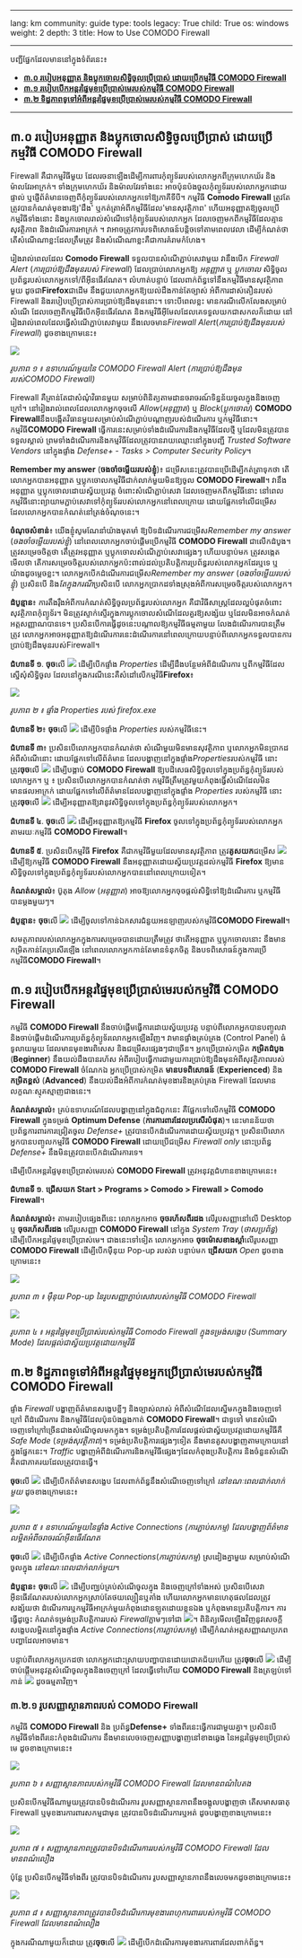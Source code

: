 

---

lang: km
community: guide
type: tools
legacy: True
child: True
os: windows
weight: 2
depth: 3
title: How to Use COMODO Firewall

---

បញ្ជីផ្នែកដែលមាននៅក្នុងទំព័រនេះ៖

- [**៣.០ របៀបអនុញ្ញាត និងប្លុកចោលសិទ្ធិចូលប្រើប្រាស់ ដោយប្រើកម្មវិធី COMODO Firewall**](#3.0)
- [**៣.១ របៀបបើកអន្តរផ្ទៃមុខប្រើប្រាស់មេរបស់កម្មវិធី COMODO Firewall**](#3.1)
- [**៣.២ ទិដ្ឋភាពទូទៅអំពីអន្តរផ្ទៃមុខប្រើប្រាស់មេរបស់កម្មវិធី COMODO Firewall**](#3.2)

-------

<a name="3.0"></a>
## ៣.០ របៀបអនុញ្ញាត និងប្លុកចោលសិទ្ធិចូលប្រើប្រាស់ ដោយប្រើកម្មវិធី COMODO Firewall ##

Firewall គឺជាកម្មវិធីមួយ ដែលរចនាឡើងដើម្បីការពារកុំព្យូទ័ររបស់លោកអ្នកពីក្រុមហេកឃ័រ និងម៉ាលវែរអាក្រក់។ ទាំងក្រុមហេកឃ័រ និងម៉ាលវែរទាំងនេះ អាចប៉ុនប៉ងចូលកុំព្យូទ័ររបស់លោកអ្នកដោយផ្ទាល់ ឬផ្ញើព័ត៌មានចេញពីកុំព្យូទ័ររបស់លោកអ្នកទៅឱ្យភាគីទីបី។ កម្មវិធី **Comodo Firewall** ត្រូវតែត្រូវបានកំណត់មុខងារឱ្យ'ដឹង' ឬកត់ត្រាអំពីកម្មវិធីដែល'មានសុវត្ថិភាព' ហើយអនុញ្ញាតឱ្យចូលប្រើកម្មវិធីទាំងនោះ  និងប្លុកចោលរាល់សំណើទៅកុំព្យូទ័ររបស់លោកអ្នក ដែលចេញមកពីកម្មវិធីដែលគ្មានសុវត្ថិភាព និងដំណើរការអាក្រក់ ។ វាអាចត្រូវការបទពិសោធន៍បន្តិចទៅតាមពេលវេលា ដើម្បីកំណត់ថា តើសំណើណាខ្លះដែលត្រឹមត្រូវ និងសំណើណាខ្លះគឺជាការគំរាមកំហែង។

រៀងរាល់ពេលដែល **Comodo Firewall** ទទួលបានសំណើភ្ជាប់សេវាមួយ  វានឹងបើក *Firewall Alert* (*ការប្រាប់ឱ្យដឹងមុនរបស់ Firewall*) ដែលប្រាប់លោកអ្នកឱ្យ *អនុញ្ញាត* ឬ *ប្លុកចោល* សិទ្ធិចូលប្រព័ន្ធរបស់លោកអ្នកទៅ/ពីអ៊ីនធើរណែត។ លំហាត់បន្ទាប់ ដែលពាក់ព័ន្ធទៅនឹងកម្មវិធីមានសុវត្ថិភាពមួយ ដូចជា**Firefox**ជាដើម នឹងជួយលោកអ្នកឱ្យយល់ដឹងកាន់តែច្បាស់ អំពីការដាស់តឿនរបស់ Firewall  និងរបៀបប្រើប្រាស់ការប្រាប់ឱ្យដឹងមុននោះ។ ទោះបីពេលខ្លះ មានករណីលើកលែងសម្រាប់សំណើ ដែលចេញពីកម្មវិធីបើកអ៊ីនធើរណែត និងកម្មវិធីអ៊ីមែលដែលគេទទួលយកជាសកលក៏ដោយ  នៅរៀងរាល់ពេលដែលធ្វើសំណើភ្ជាប់សេវាមួយ នឹងលេចមាន*Firewall Alert*(*ការប្រាប់ឱ្យដឹងមុនរបស់ Firewall*) ដូចខាងក្រោមនេះ៖

![](/sbox/screen/comodo-en/21.png)

*រូបភាព ១ ៖ ឧទាហរណ៍មួយនៃ COMODO Firewall Alert (ការប្រាប់ឱ្យដឹងមុនរបស់COMODO Firewall)*

Firewall គឺគ្រាន់តែជាសំណុំវិធានមួយ សម្រាប់ពិនិត្យតាមដានចរាចរណ៍ទិន្នន័យចូលក្នុងនិងចេញក្រៅ។ នៅរៀងរាល់ពេលដែលលោកអ្នកចុចលើ *Allow*(*អនុញ្ញាត*) ឬ *Block*(*ប្លុកចោល*)  **COMODO Firewall**នឹងបង្កើតវិធានមួយសម្រាប់សំណើភ្ជាប់បណ្តាញរបស់ដំណើរការ ឬកម្មវិធីនោះ។ កម្មវិធី**COMODO Firewall** ធ្វើការនេះសម្រាប់ទាំងដំណើរការនិងកម្មវិធីដែលថ្មី ឬដែលមិនត្រូវបានទទួលស្គាល់ ព្រមទាំងដំណើរការនិងកម្មវិធីដែលត្រូវបានរាយឈ្មោះនៅក្នុងបញ្ជី *Trusted Software Vendors* នៅក្នុងផ្ទាំង *Defense+ - Tasks > Computer Security Policy*។

**Remember my answer** (**ចងចាំចម្លើយរបស់ខ្ញុំ**)៖ ជម្រើសនេះត្រូវបានប្រើដើម្បីកត់ត្រាទុកថា តើលោកអ្នកបានអនុញ្ញាត ឬប្លុកចោលកម្មវិធីជាក់លាក់មួយមិនឱ្យចូល **COMODO Firewall**។ វានឹងអនុញ្ញាត ឬប្លុកចោលដោយស្វ័យប្រវត្ត ចំពោះសំណើភ្ជាប់សេវា ដែលចេញមកពីកម្មវិធីនោះ នៅពេលកម្មវិធីនោះព្យាយាមភ្ជាប់សេវាទៅកុំព្យូទ័ររបស់លោកអ្នកនៅពេលក្រោយ ដោយផ្អែកទៅលើជម្រើស ដែលលោកអ្នកបានកំណត់នៅត្រង់ចំណុចនេះ។

**ចំណុចសំខាន់**៖ យើងខ្ញុំសូមណែនាំយ៉ាងមុតមាំ ឱ្យបិទដំណើរការជម្រើស*Remember my answer* (*ចងចាំចម្លើយរបស់ខ្ញុំ*)  នៅពេលលោកអ្នកចាប់ផ្តើមប្រើកម្មវិធី **COMODO Firewall** ជាលើកដំបូង។ ត្រូវសម្រេចចិត្តថា តើត្រូវអនុញ្ញាត ឬប្លុកចោលសំណើភ្ជាប់សេវាផ្សេងៗ ហើយបន្ទាប់មក ត្រូវសង្កេតមើលថា តើការសម្រេចចិត្តរបស់លោកអ្នកប៉ះពាល់ដល់ប្រតិបត្តិការប្រព័ន្ធរបស់លោកអ្នកដែរឬទេ ឬ យ៉ាងដូចម្តេចខ្លះ។ លោកអ្នកបើកដំណើរការជម្រើស*Remember my answer* (*ចងចាំចម្លើយរបស់ខ្ញុំ*) ប្រសិនបើ និង*តែក្នុងករណី*ប្រសិនបើ លោកអ្នកប្រាកដទាំងស្រុងអំពីការសម្រេចចិត្តរបស់លោកអ្នក។

**ដំបូន្មាន**៖ ការតឹងរ៉ឹងអំពីការកំណត់សិទ្ធិចូលប្រព័ន្ធរបស់លោកអ្នក គឺជាវិធីសាស្ត្រដែលល្អបំផុតចំពោះសុវត្ថិភាពកុំព្យូទ័រ។ មិនត្រូវស្ទាក់ស្ទើរក្នុងការប្លុកចោលសំណើដែលគួរឱ្យសង្ស័យ ឬដែលមិនអាចកំណត់អត្តសញ្ញាណបានទេ។ ប្រសិនបើការធ្វើដូចនេះបណ្តាលឱ្យកម្មវិធីធម្មតាមួយ លែងដំណើរការបានត្រឹមត្រូវ  លោកអ្នកអាចអនុញ្ញាតឱ្យដំណើរការនេះដំណើរការនៅពេលក្រោយបន្ទាប់ពីលោកអ្នកទទួលបានការប្រាប់ឱ្យដឹងមុនរបស់Firewall។

**ជំហានទី ១**. **ចុច**លើ ![](/sbox/screen/comodo-en/26.png) ដើម្បីបើកផ្ទាំង *Properties* ដើម្បីដឹងបន្ថែមអំពីដំណើរការ ឬពីកម្មវិធីដែលស្នើសុំសិទ្ធិចូល ដែលនៅក្នុងករណីនេះគឺសំដៅលើកម្មវិធី**Firefox**៖

![](/sbox/screen/comodo-en/27.png)

*រូបភាព ២ ៖ ផ្ទាំង Properties របស់ firefox.exe*

**ជំហានទី ២**៖ **ចុច**លើ ![](/sbox/screen/comodo-en/02.png) ដើម្បីបិទផ្ទាំង *Properties* របស់កម្មវិធីនេះ។

**ជំហានទី ៣**៖ ប្រសិនបើលោកអ្នកបានកំណត់ថា សំណើមួយមិនមានសុវត្ថិភាព ឬលោកអ្នកមិនប្រាកដអំពីសំណើនោះ ដោយផ្អែកទៅលើព័ត៌មាន ដែលបង្ហាញនៅក្នុងផ្ទាំង*Properties*របស់កម្មវិធី  នោះត្រូវ**ចុច**លើ ![](/sbox/screen/comodo-en/29.png) ដើម្បីបង្គាប់ **COMODO Firewall** ឱ្យបដិសេធសិទ្ធិចូលទៅក្នុងប្រព័ន្ធកុំព្យូទ័ររបស់លោកអ្នក។
ឬ ៖
ប្រសិនបើលោកអ្នកបានកំណត់ថា កម្មវិធីត្រឹមត្រូវមួយកំពុងធ្វើសំណើដែលមិនមានផលអាក្រក់ ដោយផ្អែកទៅលើព័ត៌មានដែលបង្ហាញនៅក្នុងផ្ទាំង *Properties* របស់កម្មវិធី នោះត្រូវ**ចុច**លើ ![](/sbox/screen/comodo-en/28.png) ដើម្បីអនុញ្ញាតឱ្យវានូវសិទ្ធិចូលទៅក្នុងប្រព័ន្ធកុំព្យូទ័ររបស់លោកអ្នក។

**ជំហានទី ៤**. **ចុច**លើ ![](/sbox/screen/comodo-en/28.png) ដើម្បីអនុញ្ញាតឱ្យកម្មវិធី **Firefox** ចូលទៅក្នុងប្រព័ន្ធកុំព្យូទ័ររបស់លោកអ្នកតាមរយៈកម្មវិធី **COMODO Firewall**។ 

**ជំហានទី ៥**. ប្រសិនបើកម្មវិធី **Firefox** គឺជាកម្មវិធីមួយដែលមានសុវត្ថិភាព ត្រូវ**គូសយក**ជម្រើស ![](/sbox/screen/comodo-en/30.png) ដើម្បីឱ្យកម្មវិធី **COMODO Firewall** នឹងអនុញ្ញាតដោយស្វ័យប្រវត្តដល់កម្មវិធី **Firefox** ឱ្យមានសិទ្ធិចូលទៅក្នុងប្រព័ន្ធកុំព្យូទ័ររបស់លោកអ្នកបាននៅពេលក្រោយទៀត។

**កំណត់សម្គាល់**៖ ប៊ូតុង *Allow* (*អនុញ្ញាត*) អាចឱ្យលោកអ្នកចុចផ្តល់សិទ្ធិទៅឱ្យដំណើរការ ឬកម្មវិធីបានម្តងមួយៗ។

**ដំបូន្មាន**៖ **ចុច**លើ ![](/sbox/screen/comodo-en/31.png) ដើម្បីចូលទៅកាន់ឯកសារជំនួយអនឡាញរបស់កម្មវិធី**COMODO Firewall**។ 

សមត្ថភាពរបស់លោកអ្នកក្នុងការសម្រេចបានដោយត្រឹមត្រូវ ថាតើអនុញ្ញាត ឬប្លុកចោលនោះ នឹងមានកម្រិតកាន់តែប្រសើរឡើង នៅពេលលោកអ្នកកាន់តែមានទំនុកចិត្ត និងបទពិសោធន៍ក្នុងការប្រើកម្មវិធី**COMODO Firewall**។ 

<a name="3.1"></a>
## ៣.១ របៀបបើកអន្តរផ្ទៃមុខប្រើប្រាស់មេរបស់កម្មវិធី COMODO Firewall ##

កម្មវិធី **COMODO Firewall** នឹងចាប់ផ្តើមធ្វើការដោយស្វ័យប្រវត្ត បន្ទាប់ពីលោកអ្នកបានបញ្ចូលវា និងចាប់ផ្តើមដំណើរការប្រព័ន្ធកុំព្យូទ័រលោកអ្នកឡើងវិញ។ វាមានផ្ទាំងគ្រប់គ្រង (Control Panel) ធំទូលាយមួយ ដែលមានមុខងារពិសេស និងជម្រើសផ្សេងៗជាច្រើន។ អ្នកប្រើប្រាស់កម្រិត **កម្រិតដំបូង** (**Beginner**) នឹងយល់ដឹងបានរហ័ស អំពីរបៀបធ្វើការជាមួយការប្រាប់ឱ្យដឹងមុនអំពីសុវត្ថិភាពរបស់ **COMODO Firewall** ចំណែកឯ អ្នកប្រើប្រាស់កម្រិត **មានបទពិសោធន៍** (**Experienced**) និង**កម្រិតខ្ពស់** (**Advanced**) នឹងយល់ដឹងអំពីការកំណត់មុខងារនិងគ្រប់គ្រង Firewall ដែលមានលក្ខណៈស្មុគស្មាញជាងនេះ។

**កំណត់សម្គាល់**៖ គ្រប់ឧទាហរណ៍ដែលបង្ហាញនៅក្នុងជំពូកនេះ គឺផ្អែកទៅលើកម្មវិធី **COMODO Firewall** ក្នុងទម្រង់ **Optimum Defense** (**ការការពារដែលប្រសើរបំផុត**)។ នេះមានន័យថា ប្រព័ន្ធការពារការជ្រៀតចូល *Defense+* ត្រូវបានបើកដំណើរការដោយស្វ័យប្រវត្ត។ ប្រសិនបើលោកអ្នកបានបញ្ចូលកម្មវិធី **COMODO Firewall** ដោយប្រើជម្រើស *Firewall only*  នោះប្រព័ន្ធ *Defense+* នឹងមិនត្រូវបានបើកដំណើរការទេ។

ដើម្បីបើកអន្តរផ្ទៃមុខប្រើប្រាស់មេរបស់ **COMODO Firewall** ត្រូវអនុវត្តជំហានខាងក្រោមនេះ៖

**ជំហានទី ១**. **ជ្រើសយក Start > Programs > Comodo > Firewall > Comodo Firewall**។ 

**កំណត់សម្គាល់**៖ តាមរបៀបផ្សេងពីនេះ លោកអ្នកអាច **ចុចរហ័សពីរដង** លើរូបសញ្ញានៅលើ Desktop ឬ **ចុចរហ័សពីរដង** លើរូបសញ្ញា **COMODO Firewall** នៅក្នុង *System Tray* (*ថាសប្រព័ន្ធ*) ដើម្បីបើកអន្តរផ្ទៃមុខប្រើប្រាស់មេ។ ជាងនេះទៅទៀត លោកអ្នកអាច **ចុចម៉ោសខាងស្តាំ**លើរូបសញ្ញា **COMODO Firewall** ដើម្បីបើកម៉ឺនុយ Pop-up របស់វា បន្ទាប់មក **ជ្រើសយក** *Open* ដូចខាងក្រោមនេះ៖

![](/sbox/screen/comodo-en/35.png)

*រូបភាព ៣ ៖ ម៉ឺនុយ Pop-up នៃរូបសញ្ញាភ្ជាប់សេវារបស់កម្មវិធី COMODO Firewall*

![](/sbox/screen/comodo-en/36.png)

*រូបភាព ៤ ៖ អន្តរផ្ទៃមុខប្រើប្រាស់របស់កម្មវិធី Comodo Firewall ក្នុងទម្រង់សង្ខេប (Summary Mode) ដែលផ្តល់ជាស្វ័យប្រវត្តដោយកម្មវិធី* 

<a name="3.2"></a>
## ៣.២ ទិដ្ឋភាពទូទៅអំពីអន្តរផ្ទៃមុខអ្នកប្រើប្រាស់មេរបស់កម្មវិធី COMODO Firewall ##

ផ្ទាំង *Firewall* បង្ហាញព័ត៌មានសង្ខេបខ្លីៗ និងច្បាស់លាស់ អំពីសំណើដែលស្នើមកក្នុងនិងចេញទៅក្រៅ ពីដំណើរការ និងកម្មវិធីដែលប៉ុនប៉ងឆ្លងកាត់ **COMODO Firewall**។ ជាទូទៅ មានសំណើចេញទៅក្រៅច្រើនជាងសំណើចូលមកក្នុង។ ទម្រង់ប្រតិបត្តិការដែលផ្តល់ជាស្វ័យប្រវត្តដោយកម្មវិធីគឺ *Safe Mode* (*ទម្រង់សុវត្ថិភាព*)។ ទម្រង់ប្រតិបត្តិការផ្សេងៗទៀត នឹងមានគូសបង្ហាញតាមក្រោយនៅក្នុងផ្នែកនេះ។ *Traffic* បង្ហាញអំពីដំណើរការនិងកម្មវិធីផ្សេងៗដែលកំពុងប្រតិបត្តិការ និងចំនួនសំណើគិតជាភាគរយដែលត្រូវបានធ្វើ។

**ចុច**លើ ![](/sbox/screen/comodo-en/37.png) ដើម្បីបើកព័ត៌មានសង្ខេប ដែលពាក់ព័ន្ធនឹងសំណើចេញទៅក្រៅ *នៅខណៈពេលជាក់លាក់មួយ* ដូចខាងក្រោមនេះ៖

![](/sbox/screen/comodo-en/38.png)

*រូបភាព ៥ ៖ ឧទាហរណ៍មួយនៃផ្ទាំង Active Connections (ការភ្ជាប់សកម្ម) ដែលបង្ហាញព័ត៌មានលម្អិតអំពីចរាចរណ៍អ៊ីនធើរណែត*

**ចុច**លើ ![](/sbox/screen/comodo-en/39.png) ដើម្បីបើកផ្ទាំង *Active Connections*(*ការភ្ជាប់សកម្ម*) ស្រដៀងគ្នាមួយ សម្រាប់សំណើចូលក្នុង *នៅខណៈពេលជាក់លាក់មួយ*។

**ដំបូន្មាន**៖ **ចុច**លើ ![](/sbox/screen/comodo-en/40.png) ដើម្បីបញ្ឈប់គ្រប់សំណើចូលក្នុង និងចេញក្រៅទាំងអស់ ប្រសិនបើសេវាអ៊ីនធើរណែតរបស់លោកអ្នកស្រាប់តែថយល្បឿនឬគាំង ហើយលោកអ្នកមានហេតុផលដែលត្រូវសង្ស័យថា ដំណើរការឬកម្មវិធីអាក្រក់មួយកំពុងដោនឡូតដោយខ្លួនឯង ឬកំពុងមានប្រតិបត្តិការ។ ការធ្វើដូច្នេះ កំណត់ទម្រង់ប្រតិបត្តិការរបស់ *Firewall*ភ្លាមៗទៅជា ![](/sbox/screen/comodo-en/41.png)។
ពិនិត្យមើលឡើងវិញនូវសេចក្តីសង្ខេបលម្អិតនៅក្នុងផ្ទាំង *Active Connections*(*ការភ្ជាប់សកម្ម*)  ដើម្បីកំណត់អត្តសញ្ញាណប្រភពបញ្ហាដែលអាចមាន។

បន្ទាប់ពីលោកអ្នកប្រកដថា លោកអ្នកដោះស្រាយបញ្ហាបានដោយជោគជ័យហើយ ត្រូវ**ចុច**លើ ![](/sbox/screen/comodo-en/42.png) ដើម្បីចាប់ផ្តើមអនុវត្តសំណើចូលក្នុងនិងចេញក្រៅ ដែលធ្វើទៅហើយ **COMODO Firewall** និងត្រឡប់ទៅកាន់ ![](/sbox/screen/comodo-en/43.png) ដូចធម្មតាវិញ។

### ៣.២.១ រូបសញ្ញាស្ថានភាពរបស់ COMODO Firewall ###

កម្មវិធី **COMODO Firewall** និង ប្រព័ន្ធ**Defense+** ទាំងពីរនេះធ្វើការជាមួយគ្នា។ ប្រសិនបើកម្មវិធីទាំងពីរនេះកំពុងដំណើរការ នឹងមានលេចចេញសញ្ញាបង្ហាញនៅខាងឆ្វេង នៃអន្តរផ្ទៃមុខប្រើប្រាស់មេ ដូចខាងក្រោមនេះ៖

![](/sbox/screen/comodo-en/69.png)

*រូបភាព ៦ ៖ សញ្ញាស្ថានភាពរបស់កម្មវិធី COMODO Firewall  ដែលមានពណ៌បៃតង*

ប្រសិនបើកម្មវិធីណាមួយត្រូវបានបិទដំណើរការ រូបសញ្ញាស្ថានភាពនឹងចង្អុលបង្ហាញថា តើសមាសធាតុ Firewall ឬមុខងារការពារសកម្មជាមុន ត្រូវបានបិទដំណើរការឬអត់ ដូចបង្ហាញខាងក្រោមនេះ៖

![](/sbox/screen/comodo-en/70.png)

*រូបភាព ៧ ៖ សញ្ញាស្ថានភាពត្រូវបានបិទដំណើរការរបស់កម្មវិធី COMODO Firewall ដែលមានពណ៌លឿង*

ប៉ុន្តែ ប្រសិនបើកម្មវិធីទាំងពីរ ត្រូវបានបិទដំណើរការ  រូបសញ្ញាស្ថានភាពនឹងលេចមកដូចខាងក្រោមនេះ៖

![](/sbox/screen/comodo-en/71.png)

*រូបភាព ៨ ៖ សញ្ញាស្ថានភាពត្រូវបានបិទដំណើរការមុខងារពហុការពាររបស់កម្មវិធី COMODO Firewall ដែលមានពណ៌លឿង*

ក្នុងករណីណាមួយក៏ដោយ ត្រូវ**ចុច**លើ ![](/sbox/screen/comodo-en/72.png) ដើម្បីបើកដំណើរការមុខងារការពារដែលពាក់ព័ន្ធ។

